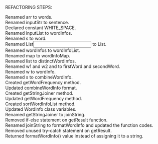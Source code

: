 REFACTORING STEPS:

Renamed arr to words.<br>
Renamed inputStr to sentence.<br>
Declared constant WHITE_SPACE.<br>
Renamed inputList to wordInfos.<br>
Renamed s to word.<br>
Renamed List<Input> to List<WordInfo>.<br>
Renamed wordInfos to wordInfoList.<br>
Renamed map to wordInfoMap.<br>
Renamed list to distinctWordInfos.<br>
Renamed w1 and w2 and to firstWord and secondWord.<br>
Renamed w to wordInfo.<br>
Renamed s to combineWordInfo.<br>
Created getWordFrequency method.<br>
Updated combineWordInfo format.<br>
Created getStringJoiner method.<br>
Updated getWordFrequency method.<br>
Created sortWordInfoList method.<br>
Updated WordInfo class variables.<br>
Renamed getStringJoiner to joinString.<br>
Removed if-else statement on getResult function.<br>
Renamed joinString to formatWordInfo and updated the function codes.<br>
Removed unused try-catch statement on getResult.<br>
Returned formatWordInfo() value instead of assigning it to a string.<br>